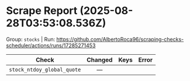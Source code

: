 # Scrape Report (2025-08-28T03:53:08.536Z)

Group: `stocks`  |  Run: https://github.com/AlbertoRoca96/scraping-checks-scheduler/actions/runs/17285271453

| Check | Changed | Keys | Error |
|---|:---:|:--|:--|
| `stock_ntdoy_global_quote` | — |  |  |
